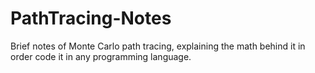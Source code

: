 # PathTracing-Notes
Brief notes of Monte Carlo path tracing, explaining the math behind it in order code it in any programming language.
